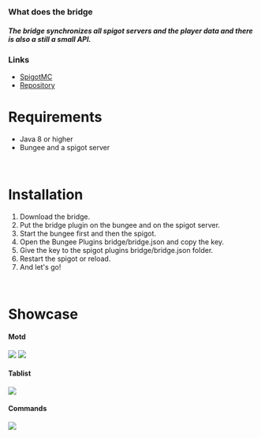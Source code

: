### What does the bridge
##### The bridge synchronizes all spigot servers and the player data and there is also a still a small API.
### Links
* [SpigotMC](https://www.spigotmc.org/resources/bridge.97461/)
* [Repository](https://byncing.eu/repository/)
&nbsp;
# Requirements
* Java 8 or higher
* Bungee and a spigot server
&nbsp;

&nbsp;
# Installation
1. Download the bridge.
2. Put the bridge plugin on the bungee and on the spigot server.
3. Start the bungee first and then the spigot.
4. Open the Bungee Plugins bridge/bridge.json and copy the key.
5. Give the key to the spigot plugins bridge/bridge.json folder.
6. Restart the spigot or reload.
7. And let's go!
&nbsp;

&nbsp;
# Showcase

#### Motd

<img src="http://byncing.eu/images/motd.png">
<img src="http://byncing.eu/images/mod_2.png">

#### Tablist

<img src="http://byncing.eu/images/tablist.png">

#### Commands
<img src="http://byncing.eu/images/command.png">
